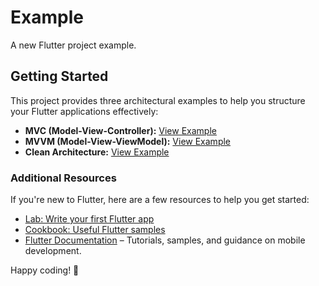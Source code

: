 # Example

A new Flutter project example.

## Getting Started

This project provides three architectural examples to help you structure your Flutter applications effectively:

- **MVC (Model-View-Controller):** [View Example](./example/example_mvc)
- **MVVM (Model-View-ViewModel):** [View Example](./example/example_mvvm)
- **Clean Architecture:** [View Example](./example/example_clean)

### Additional Resources

If you're new to Flutter, here are a few resources to help you get started:

- [Lab: Write your first Flutter app](https://docs.flutter.dev/get-started/codelab)
- [Cookbook: Useful Flutter samples](https://docs.flutter.dev/cookbook)
- [Flutter Documentation](https://docs.flutter.dev/) – Tutorials, samples, and guidance on mobile development.

Happy coding! 🚀
